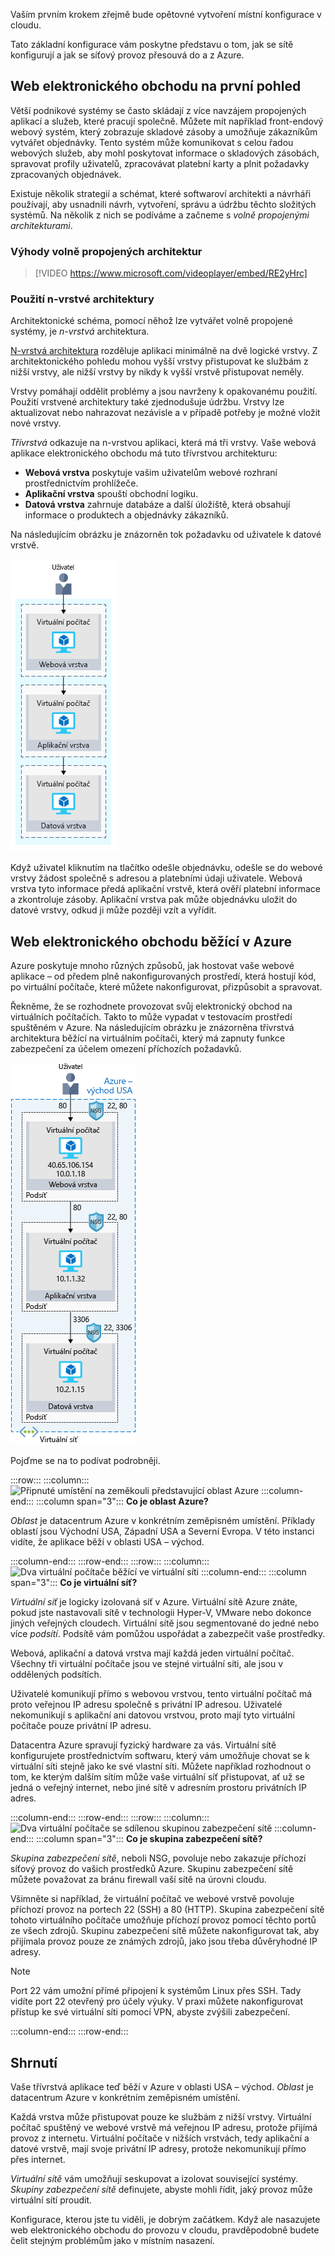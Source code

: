 Vaším prvním krokem zřejmě bude opětovné vytvoření místní konfigurace v cloudu.

Tato základní konfigurace vám poskytne představu o tom, jak se sítě konfigurují a jak se síťový provoz přesouvá do a z Azure.

## <a name="your-e-commerce-site-at-a-glance"></a>Web elektronického obchodu na první pohled

Větší podnikové systémy se často skládají z více navzájem propojených aplikací a služeb, které pracují společně. Můžete mít například front-endový webový systém, který zobrazuje skladové zásoby a umožňuje zákazníkům vytvářet objednávky. Tento systém může komunikovat s celou řadou webových služeb, aby mohl poskytovat informace o skladových zásobách, spravovat profily uživatelů, zpracovávat platební karty a plnit požadavky zpracovaných objednávek.

Existuje několik strategií a schémat, které softwaroví architekti a návrháři používají, aby usnadnili návrh, vytvoření, správu a údržbu těchto složitých systémů. Na několik z nich se podíváme a začneme s _volně propojenými architekturami_.

### <a name="benefits-of-loosely-coupled-architectures"></a>Výhody volně propojených architektur

> [!VIDEO https://www.microsoft.com/videoplayer/embed/RE2yHrc]

### <a name="using-an-n-tier-architecture"></a>Použití n-vrstvé architektury

Architektonické schéma, pomocí něhož lze vytvářet volně propojené systémy, je _n-vrstvá_ architektura.

[N-vrstvá architektura](https://docs.microsoft.com/azure/architecture/guide/architecture-styles/n-tier) rozděluje aplikaci minimálně na dvě logické vrstvy. Z architektonického pohledu mohou vyšší vrstvy přistupovat ke službám z nižší vrstvy, ale nižší vrstvy by nikdy k vyšší vrstvě přistupovat neměly.

Vrstvy pomáhají oddělit problémy a jsou navrženy k opakovanému použití. Použití vrstvené architektury také zjednodušuje údržbu. Vrstvy lze aktualizovat nebo nahrazovat nezávisle a v případě potřeby je možné vložit nové vrstvy.

_Třívrstvá_ odkazuje na n-vrstvou aplikaci, která má tři vrstvy. Vaše webová aplikace elektronického obchodu má tuto třívrstvou architekturu:

* **Webová vrstva** poskytuje vašim uživatelům webové rozhraní prostřednictvím prohlížeče.
* **Aplikační vrstva** spouští obchodní logiku.
* **Datová vrstva** zahrnuje databáze a další úložiště, která obsahují informace o produktech a objednávky zákazníků.

Na následujícím obrázku je znázorněn tok požadavku od uživatele k datové vrstvě.

![Obrázek znázorňující třívrstvou architekturu, kde je každá vrstva hostovaná na vyhrazeném virtuálním počítači](../media/2-three-tier.png)

Když uživatel kliknutím na tlačítko odešle objednávku, odešle se do webové vrstvy žádost společně s adresou a platebními údaji uživatele. Webová vrstva tyto informace předá aplikační vrstvě, která ověří platební informace a zkontroluje zásoby. Aplikační vrstva pak může objednávku uložit do datové vrstvy, odkud ji může později vzít a vyřídit.

## <a name="your-e-commerce-site-running-on-azure"></a>Web elektronického obchodu běžící v Azure

Azure poskytuje mnoho různých způsobů, jak hostovat vaše webové aplikace – od předem plně nakonfigurovaných prostředí, která hostují kód, po virtuální počítače, které můžete nakonfigurovat, přizpůsobit a spravovat.

Řekněme, že se rozhodnete provozovat svůj elektronický obchod na virtuálních počítačích. Takto to může vypadat v testovacím prostředí spuštěném v Azure. Na následujícím obrázku je znázorněna třívrstvá architektura běžící na virtuálním počítači, který má zapnuty funkce zabezpečení za účelem omezení příchozích požadavků. 

![Obrázek znázorňující třívrstvou architekturu, kde je každá vrstva běží na samostatném virtuálním počítači Každý virtuální počítač je označen svojí IP adresou a nachází se uvnitř vlastní virtuální sítě. Každá virtuální síť má skupinu zabezpečení sítě, která obsahuje seznam otevřených portů.](../media/2-test-deployment.png)

Pojďme se na to podívat podrobněji.

:::row:::
  :::column:::
    ![Připnuté umístění na zeměkouli představující oblast Azure](../media/2-azure-region.png)
  :::column-end:::
    :::column span="3":::
**Co je oblast Azure?**

_Oblast_ je datacentrum Azure v konkrétním zeměpisném umístění. Příklady oblastí jsou Východní USA, Západní USA a Severní Evropa. V této instanci vidíte, že aplikace běží v oblasti USA – východ.

  :::column-end:::
:::row-end:::
:::row:::
  :::column:::
    ![Dva virtuální počítače běžící ve virtuální síti](../media/2-azure-vnet.png)
  :::column-end:::
    :::column span="3":::
**Co je virtuální síť?**

_Virtuální síť_ je logicky izolovaná síť v Azure. Virtuální sítě Azure znáte, pokud jste nastavovali sítě v technologii Hyper-V, VMware nebo dokonce jiných veřejných cloudech. Virtuální sítě jsou segmentované do jedné nebo více _podsítí_. Podsítě vám pomůžou uspořádat a zabezpečit vaše prostředky.

Webová, aplikační a datová vrstva mají každá jeden virtuální počítač. Všechny tři virtuální počítače jsou ve stejné virtuální síti, ale jsou v oddělených podsítích.

Uživatelé komunikují přímo s webovou vrstvou, tento virtuální počítač má proto veřejnou IP adresu společně s privátní IP adresou. Uživatelé nekomunikují s aplikační ani datovou vrstvou, proto mají tyto virtuální počítače pouze privátní IP adresu.

Datacentra Azure spravují fyzický hardware za vás. Virtuální sítě konfigurujete prostřednictvím softwaru, který vám umožňuje chovat se k virtuální síti stejně jako ke své vlastní síti. Můžete například rozhodnout o tom, ke kterým dalším sítím může vaše virtuální síť přistupovat, ať už se jedná o veřejný internet, nebo jiné sítě v adresním prostoru privátních IP adres.

  :::column-end:::
:::row-end:::
:::row:::
  :::column:::
    ![Dva virtuální počítače se sdílenou skupinou zabezpečení sítě](../media/2-azure-nsg.png)
  :::column-end:::
    :::column span="3":::
**Co je skupina zabezpečení sítě?**

_Skupina zabezpečení sítě_, neboli NSG, povoluje nebo zakazuje příchozí síťový provoz do vašich prostředků Azure. Skupinu zabezpečení sítě můžete považovat za bránu firewall vaší sítě na úrovni cloudu.

Všimněte si například, že virtuální počítač ve webové vrstvě povoluje příchozí provoz na portech 22 (SSH) a 80 (HTTP). Skupina zabezpečení sítě tohoto virtuálního počítače umožňuje příchozí provoz pomocí těchto portů ze všech zdrojů. Skupinu zabezpečení sítě můžete nakonfigurovat tak, aby přijímala provoz pouze ze známých zdrojů, jako jsou třeba důvěryhodné IP adresy.

> [!NOTE]
> Port 22 vám umožní přímé připojení k systémům Linux přes SSH. Tady vidíte port 22 otevřený pro účely výuky. V praxi můžete nakonfigurovat přístup ke své virtuální síti pomocí VPN, abyste zvýšili zabezpečení.

  :::column-end:::
:::row-end:::

## <a name="summary"></a>Shrnutí

Vaše třívrstvá aplikace teď běží v Azure v oblasti USA – východ. _Oblast_ je datacentrum Azure v konkrétním zeměpisném umístění.

Každá vrstva může přistupovat pouze ke službám z nižší vrstvy. Virtuální počítač spuštěný ve webové vrstvě má veřejnou IP adresu, protože přijímá provoz z internetu. Virtuální počítače v nižších vrstvách, tedy aplikační a datové vrstvě, mají svoje privátní IP adresy, protože nekomunikují přímo přes internet.

_Virtuální sítě_ vám umožňují seskupovat a izolovat související systémy. _Skupiny zabezpečení sítě_ definujete, abyste mohli řídit, jaký provoz může virtuální sítí proudit.

Konfigurace, kterou jste tu viděli, je dobrým začátkem. Když ale nasazujete web elektronického obchodu do provozu v cloudu, pravděpodobně budete čelit stejným problémům jako v místním nasazení.
